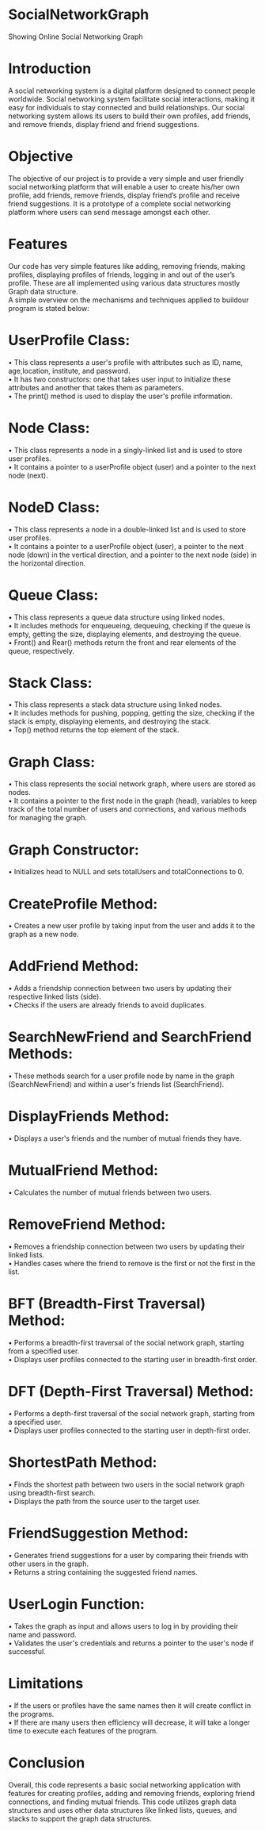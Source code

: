 # SocialNetworkGraph
Showing Online Social Networking Graph
# Introduction
A social networking system is a digital platform designed to connect people
worldwide. Social networking system facilitate social interactions, making it easy
for individuals to stay connected and build relationships. Our social networking
system allows its users to build their own profiles, add friends, and remove
friends, display friend and friend suggestions.
# Objective
The objective of our project is to provide a very simple and user friendly social
networking platform that will enable a user to create his/her own profile, add
friends, remove friends, display friend’s profile and receive friend suggestions. It
is a prototype of a complete social networking platform where users can send
message amongst each other.
# Features
Our code has very simple features like adding, removing friends, making profiles, displaying profiles of friends, logging in and out of the user’s profile. 
These are all implemented using various data structures mostly Graph data structure.<br>
A simple overview on the mechanisms and techniques applied to buildour program is stated below:<br>
# UserProfile Class:
• This class represents a user's profile with attributes such as ID, name, age,location, institute, and password.<br>
• It has two constructors: one that takes user input to initialize these attributes and another that takes them as parameters.<br>
• The print() method is used to display the user's profile information.<br>
# Node Class:
• This class represents a node in a singly-linked list and is used to store user profiles.<br>
• It contains a pointer to a userProfile object (user) and a pointer to the next node (next).<br>
# NodeD Class:
• This class represents a node in a double-linked list and is used to store user profiles.<br>
• It contains a pointer to a userProfile object (user), a pointer to the next node (down) in the vertical direction, and a pointer to the next node (side) in the horizontal direction.<br>
# Queue Class:
• This class represents a queue data structure using linked nodes.<br>
• It includes methods for enqueueing, dequeuing, checking if the queue is empty, getting the size, displaying elements, and destroying the queue.<br>
• Front() and Rear() methods return the front and rear elements of the queue, respectively.<br>
# Stack Class:
• This class represents a stack data structure using linked nodes.<br>
• It includes methods for pushing, popping, getting the size, checking if the stack is empty, displaying elements, and destroying the stack.<br>
• Top() method returns the top element of the stack.<br>
# Graph Class:
• This class represents the social network graph, where users are stored as nodes.<br>
• It contains a pointer to the first node in the graph (head), variables to keep track of the total number of users and connections, and various methods for managing the graph.<br>
# Graph Constructor:
• Initializes head to NULL and sets totalUsers and totalConnections to 0.<br>
# CreateProfile Method:
• Creates a new user profile by taking input from the user and adds it to the graph as a new node.<br>
# AddFriend Method:
• Adds a friendship connection between two users by updating their respective linked lists (side).<br>
• Checks if the users are already friends to avoid duplicates.<br>
# SearchNewFriend and SearchFriend Methods:
• These methods search for a user profile node by name in the graph (SearchNewFriend) and within a user's friends list (SearchFriend).<br>
# DisplayFriends Method:
• Displays a user's friends and the number of mutual friends they have.<br>
# MutualFriend Method:
• Calculates the number of mutual friends between two users.<br>
# RemoveFriend Method:
• Removes a friendship connection between two users by updating their linked lists.<br>
• Handles cases where the friend to remove is the first or not the first in the list.<br>
# BFT (Breadth-First Traversal) Method:
• Performs a breadth-first traversal of the social network graph, starting from a specified user.<br>
• Displays user profiles connected to the starting user in breadth-first order.<br>
# DFT (Depth-First Traversal) Method:
• Performs a depth-first traversal of the social network graph, starting from a specified user.<br>
• Displays user profiles connected to the starting user in depth-first order.<br>
# ShortestPath Method:
• Finds the shortest path between two users in the social network graph using breadth-first search.<br>
• Displays the path from the source user to the target user.<br>
# FriendSuggestion Method:
• Generates friend suggestions for a user by comparing their friends with other users in the graph.<br>
• Returns a string containing the suggested friend names.<br>
# UserLogin Function:
• Takes the graph as input and allows users to log in by providing their name and password.<br>
• Validates the user's credentials and returns a pointer to the user's node if successful.<br>
# Limitations
• If the users or profiles have the same names then it will create conflict in the programs.<br>
• If there are many users then efficiency will decrease, it will take a longer time to execute each features of the program.<br>
# Conclusion
Overall, this code represents a basic social networking application with features for creating profiles, adding and removing friends, exploring friend
connections, and finding mutual friends. This code utilizes graph data
structures and uses other data structures like linked lists, queues, and
stacks to support the graph data structures.
